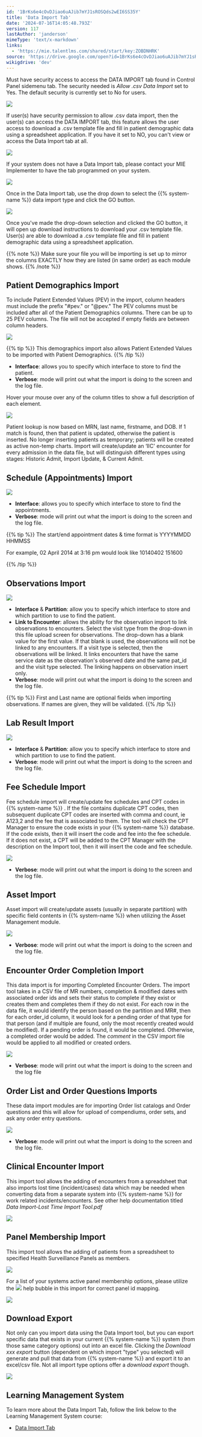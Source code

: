 ```yaml
---
id: '1BrKs6e4cOvDJiao6uAJib7mYJ1sROSQds2wEI6SS35Y'
title: 'Data Import Tab'
date: '2024-07-16T14:05:48.793Z'
version: 117
lastAuthor: 'janderson'
mimeType: 'text/x-markdown'
links:
  - 'https://mie.talentlms.com/shared/start/key:ZOBDNHRK'
source: 'https://drive.google.com/open?id=1BrKs6e4cOvDJiao6uAJib7mYJ1sROSQds2wEI6SS35Y'
wikigdrive: 'dev'
---
```

Must have security access to access the DATA IMPORT tab found in Control Panel sidemenu tab. The security needed is *Allow .csv Data Import* set to Yes. The default security is currently set to No for users.

![](../data-import-tab.assets/99290c0ea77278f28baacc397e311269.png)

If user(s) have security permission to allow .csv data import, then the user(s) can access the DATA IMPORT tab, this feature allows the user access to download a .csv template file and fill in patient demographic data using a spreadsheet application. If you have it set to NO, you can't view or access the Data Import tab at all.

![](../data-import-tab.assets/62d283a832787b647c120b8a96a55f7b.jpg)

If your system does not have a Data Import tab, please contact your MIE Implementer to have the tab programmed on your system.

![](../data-import-tab.assets/36a741ea142b701dc8f711b5500701f8.jpg)

Once in the Data Import tab, use the drop down to select the {{% system-name %}} data import type and click the GO button.

![](../data-import-tab.assets/86fdf52e63c3ed1ea5aadc877c1c34ce.png)

Once you've made the drop-down selection and clicked the GO button, it will open up download instructions to download your .csv template file. User(s) are able to download a .csv template file and fill in patient demographic data using a spreadsheet application.

{{% note %}}
Make sure your file you will be importing is set up to mirror the columns EXACTLY how they are listed (in same order) as each module shows.
{{% /note %}}

## Patient Demographics Import

To include Patient Extended Values (PEV) in the import, column headers must include the prefix "#pev." or "@pev." The PEV columns must be included after all of the Patient Demographics columns. There can be up to 25 PEV columns. The file will not be accepted if empty fields are between column headers.

![](../data-import-tab.assets/c39da07b6188ab2d88677911666a317b.png)

{{% tip %}}
This demographics import also allows Patient Extended Values to be imported with Patient Demographics.
{{% /tip %}}

* <strong>Interface</strong>: allows you to specify which interface to store to find the patient.
* <strong>Verbose</strong>: mode will print out what the import is doing to the screen and the log file.

Hover your mouse over any of the column titles to show a full description of each element.

![](../data-import-tab.assets/8dd67c0448ab093b0f87a69d86944fed.png)

Patient lookup is now based on MRN, last name, firstname, and DOB. If 1 match is found, then that patient is updated, otherwise the patient is inserted. No longer inserting patients as temporary; patients will be created as active non-temp charts. Import will create/update an ‘IIC' encounter for every admission in the data file, but will distinguish different types using stages: Historic Admit, Import Update, & Current Admit.

## Schedule (Appointments) Import

![](../data-import-tab.assets/40e728c4b2a87a29c8af8ecb42f5b4bd.png)

* <strong>Interface</strong>: allows you to specify which interface to store to find the appointments.
* <strong>Verbose</strong>: mode will print out what the import is doing to the screen and the log file.

{{% tip %}}
The start/end appointment dates & time format is YYYYMMDD HHMMSS



For example, 02 April 2014 at 3:16 pm would look like 10140402 151600


{{% /tip %}}

## Observations Import

![](../data-import-tab.assets/adf83551d73f4683ef830220911c3ee1.png)

* <strong>Interface</strong> & <strong>Partition</strong>: allow you to specify which interface to store and which partition to use to find the patient.
* <strong>Link to Encounter</strong>: allows the ability for the observation import to link observations to encounters. Select the visit type from the drop-down in this file upload screen for observations. The drop-down has a blank value for the first value. If that blank is used, the observations will not be linked to any encounters. If a visit type is selected, then the observations will be linked. It links encounters that have the same service date as the observation's observed date and the same pat_id and the visit type selected. The linking happens on observation insert only.
* <strong>Verbose</strong>: mode will print out what the import is doing to the screen and the log file.

{{% tip %}}
First and Last name are optional fields when importing observations. If names are given, they will be validated.
{{% /tip %}}

## Lab Result Import

![](../data-import-tab.assets/ee4552dde3b3f8b12b9601effddc2d74.png)

* <strong>Interface</strong> & <strong>Partition</strong>: allow you to specify which interface to store and which partition to use to find the patient.
* <strong>Verbose</strong>: mode will print out what the import is doing to the screen and the log file.

## Fee Schedule Import

Fee schedule import will create/update fee schedules and CPT codes in {{% system-name %}} . If the file contains duplicate CPT codes, then subsequent duplicate CPT codes are inserted with comma and count, ie A123,2 and the fee that is associated to them. The tool will check the CPT Manager to ensure the code exists in your {{% system-name %}} database. If the code exists, then it will insert the code and fee into the fee schedule. If it does not exist, a CPT will be added to the CPT Manager with the description on the Import tool, then it will insert the code and fee schedule.

![](../data-import-tab.assets/471d0b2341881978eaa13662fbb05d44.png)

* <strong>Verbose</strong>: mode will print out what the import is doing to the screen and the log file.

## Asset Import

Asset import will create/update assets (usually in separate partition) with specific field contents in {{% system-name %}} when utilizing the Asset Management module.

![](../data-import-tab.assets/d58b8becf4bac495ba96d38fb3c4750d.png)

* <strong>Verbose</strong>: mode will print out what the import is doing to the screen and the log file.

## Encounter Order Completion Import

This data import is for importing Completed Encounter Orders. The import tool takes in a CSV file of MR numbers, completion & modified dates with associated order ids and sets their status to complete if they exist or creates them and completes them if they do not exist. For each row in the data file, it would identify the person based on the partition and MR#, then for each order_id column, it would look for a pending order of that type for that person (and if multiple are found, only the most recently created would be modified). If a pending order is found, it would be completed. Otherwise, a completed order would be added. The *comment* in the CSV import file would be applied to all modified or created orders.

![](../data-import-tab.assets/d8a65119d5e01c4e73a652871c86af90.png)

* <strong>Verbose</strong>: mode will print out what the import is doing to the screen and the log file

## Order List and Order Questions Imports

These data import modules are for importing Order list catalogs and Order questions and this will allow for upload of compendiums, order sets, and ask any order entry questions.

![](../data-import-tab.assets/e72e65500f24f148088df65ebd9d114c.png)

* <strong>Verbose</strong>: mode will print out what the import is doing to the screen and the log file.

## Clinical Encounter Import

This import tool allows the adding of encounters from a spreadsheet that also imports lost time (incident/cases) data which may be needed when converting data from a separate system into {{% system-name %}} for work related incidents/encounters. See other help documentation titled *Data Import-Lost Time Import Tool.pdf*

![](../data-import-tab.assets/68237b1e42add0557c7dc77e196f333c.png)

## Panel Membership Import

This import tool allows the adding of patients from a spreadsheet to specified Health Surveillance Panels as members.

![](../data-import-tab.assets/04209323fa3a8dbfcc514492e99deefa.png)

For a list of your systems active panel membership options, please utilize the 
![](../data-import-tab.assets/bfbd8ddf9c846e1f985e44f63eaa3e57.png)
 help bubble in this import for correct panel id mapping.

![](../data-import-tab.assets/e92710369a29d1c31b3b7fbfc50b1b27.png)

## Download Export

Not only can you import data using the Data Import tool, but you can export specific data that exists in your current {{% system-name %}} system (from those same category options) out into an excel file. Clicking the *Download xxx export* button (dependent on which import "type" you selected) will generate and pull that data from {{% system-name %}} and export it to an excel/csv file. Not all import type options offer a *download export* though.

![](../data-import-tab.assets/0204e58ec27953076cdd54cf103e683e.png)

## Learning Management System

To learn more about the Data Import Tab, follow the link below to the Learning Management System course:

* [Data Import Tab](https://mie.talentlms.com/shared/start/key:ZOBDNHRK)
